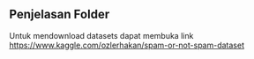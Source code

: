 ## Penjelasan Folder
Untuk mendownload datasets dapat membuka link https://www.kaggle.com/ozlerhakan/spam-or-not-spam-dataset
